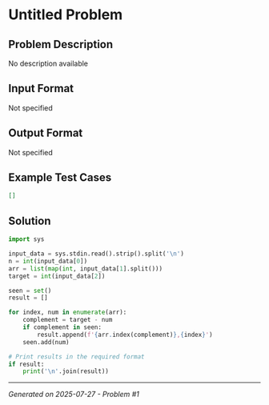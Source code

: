 # Untitled Problem

## Problem Description
No description available

## Input Format
Not specified

## Output Format
Not specified

## Example Test Cases
```json
[]
```

## Solution
```python
import sys

input_data = sys.stdin.read().strip().split('\n')
n = int(input_data[0])
arr = list(map(int, input_data[1].split()))
target = int(input_data[2])

seen = set()
result = []

for index, num in enumerate(arr):
    complement = target - num
    if complement in seen:
        result.append(f'{arr.index(complement)},{index}')
    seen.add(num)

# Print results in the required format
if result:
    print('\n'.join(result))
```

---
*Generated on 2025-07-27 - Problem #1*